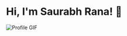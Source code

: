# Hi, I'm Saurabh Rana! 👋  
![Profile GIF](https://raw.githubusercontent.com/SaurabhRana0w0/SaurabhRana0w0/main/A2.gif)

